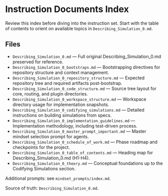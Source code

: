 # Instruction Documents Index

Review this index before diving into the instruction set. Start with the table of contents to orient on available topics in `Describing_Simulation_0.md`.

## Files
- `Describing_Simulation_0.md` — Full original Describing_Simulation_0.md preserved for reference.
- `Describing_Simulation_0_bootstraps.md` — Bootstrapping directives for repository structure and context management.
- `Describing_Simulation_0_repository_structure.md` — Expected repository tree and required artifacts post-bootstrap.
- `Describing_Simulation_0_code_structure.md` — Source tree layout for core, routing, and plugin directories.
- `Describing_Simulation_0_workspace_structure.md` — Workspace directory usage for implementation snapshots.
- `Describing_Simulation_0_codifying_simulations.md` — Detailed instructions on building simulations from specs.
- `Describing_Simulation_0_implementation_guidelines.md` — Implementation methodology, including test-driven process.
- `Describing_Simulation_0_master_prompt_important.md` — Master mindset selection prompt for agents.
- `Describing_Simulation_0_schedule_of_work.md` — Phase roadmap and checkpoints for the project.
- `Describing_Simulation_0_table_of_contents.md` — Heading map for Describing_Simulation_0.md (H1-H4).
- `Describing_Simulation_0_theory.md` — Conceptual foundations up to the Codifying Simulations section.

Additional prompts: see `mindset_prompts/index.md`.

Source of truth: `Describing_Simulation_0.md`.
